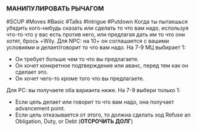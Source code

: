 ### МАНИПУЛИРОВАТЬ РЫЧАГОМ

#SCUP #Moves #Basic #Talks #Intrigue #Putdown
Когда ты пытаешься убедить кого-нибудь сказать или сделать то что вам надо, используя что-то что у вас есть против него, или предлагая дать им то что они хотят, брось +Wily. Для NPC: на 10+ он соглашается с вашими условиями и делает/говорит то что вам надо. На 7-9 МЦ выбирает 1:

- Он требует больше чем то что вы предлагаете.
- Он хочет конкретное подтверждение или аванс, перед тем как он сделает это.
- Он хочет чего-то кроме того что вы предлагаете.

Для PC: вы получаете оба варианта ниже. На 7-9 выбери только 1:

- Если цель делает или говорит то что вам надо, она получает advancement point.
- Если цель отказывается от этого, то должна сделать ход Refuse an Obligation, Duty, or Debt (**ОТСРОЧИТЬ ДОЛГ**)